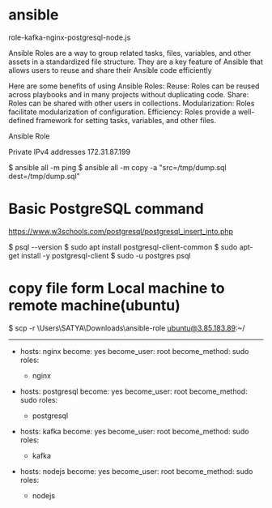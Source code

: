 # ansible
role-kafka-nginx-postgresql-node.js


Ansible Roles are a way to group related tasks, files, variables, and other assets in a standardized file structure. They are a key feature of Ansible that allows users to reuse and share their Ansible code efficiently

Here are some benefits of using Ansible Roles: 
Reuse: Roles can be reused across playbooks and in many projects without duplicating code. 
Share: Roles can be shared with other users in collections. 
Modularization: Roles facilitate modularization of configuration. 
Efficiency: Roles provide a well-defined framework for setting tasks, variables, and other files. 


Ansible Role 

Private IPv4 addresses 172.31.87.199

$ ansible all -m ping 
$ ansible all -m copy -a "src=/tmp/dump.sql dest=/tmp/dump.sql"


# Basic PostgreSQL command
https://www.w3schools.com/postgresql/postgresql_insert_into.php

$ psql --version
$ sudo apt install postgresql-client-common
$ sudo apt-get install -y postgresql-client
$ sudo -u postgres psql


# copy file form Local machine to remote machine(ubuntu)
$ scp -r \Users\SATYA\Downloads\ansible-role ubuntu@3.85.183.89:~/  


---
- hosts: nginx
 become: yes
 become_user: root
 become_method: sudo
 roles:
   - nginx

- hosts: postgresql
 become: yes
 become_user: root
 become_method: sudo
 roles:
   - postgresql

- hosts: kafka
  become: yes
  become_user: root
  become_method: sudo
  roles:
    - kafka

- hosts: nodejs
 become: yes
 become_user: root
 become_method: sudo
 roles:
   - nodejs